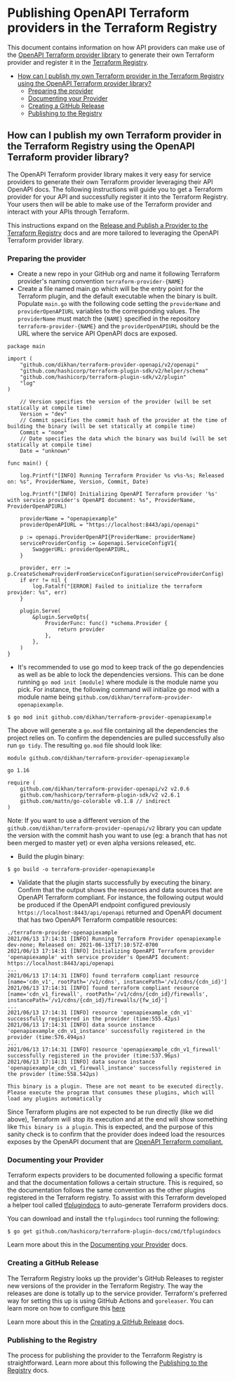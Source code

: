 # Publishing OpenAPI Terraform providers in the Terraform Registry

This document contains information on how API providers can make use of the [OpenAPI Terraform provider library](https://github.com/dikhan/terraform-provider-openapi/blob/master/go.mod#L1) 
to generate their own Terraform provider and register it in the [Terraform Registry](https://registry.terraform.io/).

- [How can I publish my own Terraform provider in the Terraform Registry using the OpenAPI Terraform provider library?](#how-can-i-publish-my-own-terraform-provider-in-the-terraform-registry-using-the-openapi-terraform-provider-library)
  - [Preparing the provider](#preparing-the-provider)
  - [Documenting your Provider](#documenting-your-provider)
  - [Creating a GitHub Release](#creating-a-github-release)
  - [Publishing to the Registry](#publishing-to-the-registry)

## How can I publish my own Terraform provider in the Terraform Registry using the OpenAPI Terraform provider library?

The OpenAPI Terraform provider library makes it very easy for service providers to generate their own Terraform provider leveraging
their API OpenAPI docs. The following instructions will guide you to get a Terraform provider for your API and successfully 
register it into the Terraform Registry. Your users then will be able to make use of the Terraform provider and interact with your APIs through Terraform.  

This instructions expand on the [Release and Publish a Provider to the Terraform Registry](https://learn.hashicorp.com/tutorials/terraform/provider-release-publish) docs
and are more tailored to leveraging the OpenAPI Terraform provider library.

### Preparing the provider

- Create a new repo in your GitHub org and name it following Terraform provider's naming convention `terraform-provider-{NAME}`
- Create a file named main.go which will be the entry point for the Terraform plugin, and the default executable when 
the binary is built. Populate `main.go` with the following code setting the `providerName` and `providerOpenAPIURL` variables
to the corresponding values. The `providerName` must match the `{NAME}` specified in the repository `terraform-provider-{NAME}`
and the `providerOpenAPIURL` should be the URL where the service API OpenAPI docs are exposed. 

````
package main

import (
	"github.com/dikhan/terraform-provider-openapi/v2/openapi"
	"github.com/hashicorp/terraform-plugin-sdk/v2/helper/schema"
	"github.com/hashicorp/terraform-plugin-sdk/v2/plugin"
	"log"
)

	// Version specifies the version of the provider (will be set statically at compile time)
	Version = "dev"
	// Commit specifies the commit hash of the provider at the time of building the binary (will be set statically at compile time)
	Commit = "none"
	// Date specifies the data which the binary was build (will be set statically at compile time)
	Date = "unknown"

func main() {

	log.Printf("[INFO] Running Terraform Provider %s v%s-%s; Released on: %s", ProviderName, Version, Commit, Date)

	log.Printf("[INFO] Initializing OpenAPI Terraform provider '%s' with service provider's OpenAPI document: %s", ProviderName, ProviderOpenAPIURL)

	providerName = "openapiexample"
	providerOpenAPIURL = "https://localhost:8443/api/openapi"

	p := openapi.ProviderOpenAPI{ProviderName: providerName}
	serviceProviderConfig := &openapi.ServiceConfigV1{
		SwaggerURL: providerOpenAPIURL,
	}

	provider, err := p.CreateSchemaProviderFromServiceConfiguration(serviceProviderConfig)
	if err != nil {
		log.Fatalf("[ERROR] Failed to initialize the terraform provider: %s", err)
	}

	plugin.Serve(
		&plugin.ServeOpts{
			ProviderFunc: func() *schema.Provider {
				return provider
			},
		},
	)
}
````
 
- It's recommended to use go mod to keep track of the go dependencies as well as be able to lock the dependencies versions. This can
be done running `go mod init [module]` where module is the module name you pick. For instance, the following command will
initialize go mod with a module name being `github.com/dikhan/terraform-provider-openapiexample`.

````
$ go mod init github.com/dikhan/terraform-provider-openapiexample
````

The above will generate a `go.mod` file containing all the dependencies the project relies on. To confirm the dependencies are pulled
successfully also run `go tidy`. The resulting `go.mod` file should look like:

````
module github.com/dikhan/terraform-provider-openapiexample

go 1.16

require (
	github.com/dikhan/terraform-provider-openapi/v2 v2.0.6
	github.com/hashicorp/terraform-plugin-sdk/v2 v2.6.1
	github.com/mattn/go-colorable v0.1.8 // indirect
)
````

Note: If you want to use a different version of the `github.com/dikhan/terraform-provider-openapi/v2` library you can update
the version with the commit hash you want to use (eg: a branch that has not been merged to master yet) or even alpha versions
released, etc.

- Build the plugin binary:

````
$ go build -o terraform-provider-openapiexample
````

- Validate that the plugin starts successfully by executing the binary. Confirm that the output shows the resources and data sources
 that are OpenAPI Terraform compliant. For instance, the following output would be produced if the OpenAPI endpoint configured
 previously `https://localhost:8443/api/openapi` returned  and OpenAPI document that has two OpenAPI Terraform compatible resources:
 
````
./terraform-provider-openapiexample
2021/06/13 17:14:31 [INFO] Running Terraform Provider openapiexample dev-none; Released on: 2021-06-13T17:10:57Z-0700
2021/06/13 17:14:31 [INFO] Initializing OpenAPI Terraform provider 'openapiexample' with service provider's OpenAPI document: https://localhost:8443/api/openapi
...
2021/06/13 17:14:31 [INFO] found terraform compliant resource [name='cdn_v1', rootPath='/v1/cdns', instancePath='/v1/cdns/{cdn_id}']
2021/06/13 17:14:31 [INFO] found terraform compliant resource [name='cdn_v1_firewall', rootPath='/v1/cdns/{cdn_id}/firewalls', instancePath='/v1/cdns/{cdn_id}/firewalls/{fw_id}']
...
2021/06/13 17:14:31 [INFO] resource 'openapiexample_cdn_v1' successfully registered in the provider (time:555.42µs)
2021/06/13 17:14:31 [INFO] data source instance 'openapiexample_cdn_v1_instance' successfully registered in the provider (time:576.494µs)
...
2021/06/13 17:14:31 [INFO] resource 'openapiexample_cdn_v1_firewall' successfully registered in the provider (time:537.96µs)
2021/06/13 17:14:31 [INFO] data source instance 'openapiexample_cdn_v1_firewall_instance' successfully registered in the provider (time:558.542µs)

This binary is a plugin. These are not meant to be executed directly.
Please execute the program that consumes these plugins, which will
load any plugins automatically
````

Since Terraform plugins are not expected to be run directly (like we did above), Terraform will stop its execution and at the
end will show something like `This binary is a plugin`. This is expected, and the purpose of this sanity check is to confirm
that the provider does indeed load the resources exposes by the OpenAPI document that are [OpenAPI Terraform compliant.](https://github.com/dikhan/terraform-provider-openapi/blob/master/docs/how_to.md)

### Documenting your Provider

Terraform expects providers to be documented following a specific format and that the documentation follows a certain structure. This is required,
so the documentation follows the same convention as the other plugins registered in the Terraform registry. To assist with
this Terraform developed a helper tool called [tfplugindocs](https://github.com/hashicorp/terraform-plugin-docs) to auto-generate Terraform providers docs. 

You can download and install the `tfplugindocs` tool running the following:
````
$ go get github.com/hashicorp/terraform-plugin-docs/cmd/tfplugindocs
````

Learn more about this in the [Documenting your Provider](https://www.terraform.io/docs/registry/providers/publishing.html#documenting-your-provider) docs.

### Creating a GitHub Release

The Terraform Registry looks up the provider's GitHub Releases to register new versions of the provider in the Terraform Registry. The way the
releases are done is totally up to the service provider. Terraform's preferred way for setting this up is using GitHub Actions and `goreleaser`. 
You can learn more on how to configure this [here](https://www.terraform.io/docs/registry/providers/publishing.html#github-actions-preferred-)

Learn more about this in the [Creating a GitHub Release](https://www.terraform.io/docs/registry/providers/publishing.html#creating-a-github-release) docs.

### Publishing to the Registry

The process for publishing the provider to the Terraform Registry is straightforward. Learn more about this following the
[Publishing to the Registry](https://www.terraform.io/docs/registry/providers/publishing.html#publishing-to-the-registry) docs.